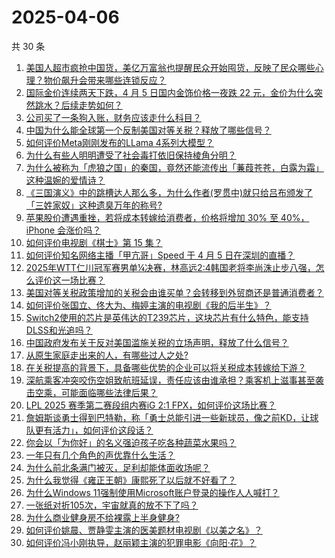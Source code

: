 # 2025-04-06

共 30 条

<!-- BEGIN ZHIHUQUESTIONS -->
<!-- 最后更新时间 Sun Apr 06 2025 12:28:14 GMT+0800 (China Standard Time) -->
1. [美国人超市疯抢中国货，美亿万富翁也提醒民众开始囤货，反映了民众哪些心理？物价飙升会带来哪些连锁反应？](https://www.zhihu.com/question/1892119678157027000)
1. [国际金价连续两天下跌，4 月 5 日国内金饰价格一夜跌 22 元，金价为什么突然跳水？后续走势如何？](https://www.zhihu.com/question/1891809686191302400)
1. [公司买了一条狗入账，财务应该走什么科目？](https://www.zhihu.com/question/1889445687529304800)
1. [中国为什么能全球第一个反制美国对等关税？释放了哪些信号？](https://www.zhihu.com/question/1891827986178733800)
1. [如何评价Meta刚刚发布的LLama 4系列大模型？](https://www.zhihu.com/question/1892119259968165400)
1. [为什么有些人明明遭受了社会毒打依旧保持棱角分明？](https://www.zhihu.com/question/654316450)
1. [为什么被称为「虎狼之国」的秦国，竟然还能流传出「蒹葭苍苍，白露为霜」这种温婉的爱情诗？](https://www.zhihu.com/question/1889667997804770600)
1. [《三国演义》中的跳槽达人那么多，为什么作者(罗贯中)就只给吕布颁发了「三姓家奴」这种遗臭万年的称号?](https://www.zhihu.com/question/14905561191)
1. [苹果股价遭遇重挫，若将成本转嫁给消费者，价格将增加 30% 至 40%，iPhone 会涨价吗？](https://www.zhihu.com/question/1891765548326549000)
1. [如何评价电视剧《棋士》第 15 集？](https://www.zhihu.com/question/1891963787281658400)
1. [如何评价知名网络主播「甲亢哥」Speed 于 4 月 5 日在深圳的直播？](https://www.zhihu.com/question/1891034650614429000)
1. [2025年WTT仁川冠军赛男单¼决赛，林高远2:4韩国老将李尚洙止步八强，怎么评价这一场比赛？](https://www.zhihu.com/question/1891863106931639600)
1. [美国对等关税政策增加的关税会由谁买单？会转移到外贸商还是普通消费者？](https://www.zhihu.com/question/1891789340851533300)
1. [如何评价张国立、佟大为、梅婷主演的电视剧《我的后半生》？](https://www.zhihu.com/question/1889841824618766800)
1. [Switch2使用的芯片是英伟达的T239芯片，这块芯片有什么特色，能支持DLSS和光追吗？](https://www.zhihu.com/question/1890829246903064000)
1. [中国政府发布关于反对美国滥施关税的立场声明，释放了什么信号？](https://www.zhihu.com/question/1891929282139350000)
1. [从原生家庭走出来的人，有哪些过人之处?](https://www.zhihu.com/question/657213455)
1. [在关税提高的背景下，具备哪些优势的企业可以将关税成本转嫁给下游？](https://www.zhihu.com/question/1891137799824046000)
1. [深航乘客冲突咬伤空姐致航班延误，责任应该由谁承担？乘客机上滋事甚至袭击空乘，可能面临哪些法律后果？](https://www.zhihu.com/question/1890720995729463000)
1. [LPL 2025 赛季第二赛段组内赛iG 2:1 FPX，如何评价这场比赛？](https://www.zhihu.com/question/1891854204315870500)
1. [詹姆斯谈勇士得到巴特勒，称「勇士总能引进一些新球员，像之前KD，让球队更有活力」，如何评价这段话？](https://www.zhihu.com/question/1891534280011793200)
1. [你会以「为你好」的名义强迫孩子吃各种蔬菜水果吗？](https://www.zhihu.com/question/1891781622136809000)
1. [一年只有几个角色的声优靠什么生活？](https://www.zhihu.com/question/1889187621453932000)
1. [为什么前北条满门被灭，足利却能体面收场呢？](https://www.zhihu.com/question/662966404)
1. [为什么我觉得《雍正王朝》康熙死了以后就不好看了？](https://www.zhihu.com/question/589081849)
1. [为什么Windows 11强制使用Microsoft账户登录的操作人人喊打？](https://www.zhihu.com/question/533867947)
1. [一张纸对折105次，宇宙就真的放不下了吗？](https://www.zhihu.com/question/428831824)
1. [为什么商业健身房不给裸露上半身健身?](https://www.zhihu.com/question/10222870876)
1. [如何评价姚晨、贾静雯主演的医美题材电视剧《以美之名》？](https://www.zhihu.com/question/1889412923639718400)
1. [如何评价冯小刚执导，赵丽颖主演的犯罪电影《向阳·花》？](https://www.zhihu.com/question/1890775674018555000)
<!-- END ZHIHUQUESTIONS -->
